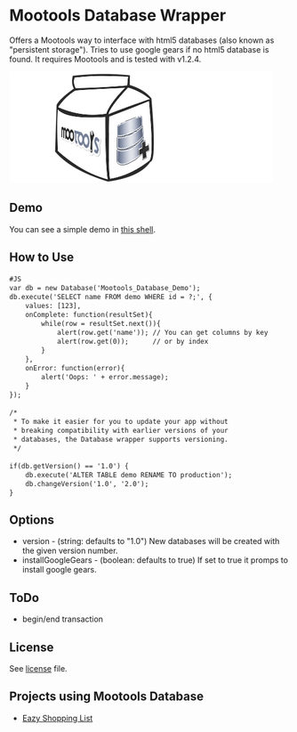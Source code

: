 Mootools Database Wrapper
===

Offers a Mootools way to interface with html5 databases (also known as "persistent storage").
Tries to use google gears if no html5 database is found.
It requires Mootools and is tested with v1.2.4.

![Screenshot](http://github.com/SunboX/mootools-database/raw/master/mootools-database.png)


Demo
---

You can see a simple demo in [this shell](http://mooshell.net/Buc7e/).

How to Use
---

	#JS
	var db = new Database('Mootools_Database_Demo');
	db.execute('SELECT name FROM demo WHERE id = ?;', {
	    values: [123],
	    onComplete: function(resultSet){
			while(row = resultSet.next()){
				alert(row.get('name')); // You can get columns by key
				alert(row.get(0));      // or by index
			}
		},
		onError: function(error){
			alert('Oops: ' + error.message);
		}
	});

	/*
	 * To make it easier for you to update your app without
	 * breaking compatibility with earlier versions of your
	 * databases, the Database wrapper supports versioning.
	 */
	 
	if(db.getVersion() == '1.0') {
	    db.execute('ALTER TABLE demo RENAME TO production');
	    db.changeVersion('1.0', '2.0');
	}


Options
---

* version            - (string: defaults to "1.0") New databases will be created with the given version number.
* installGoogleGears - (boolean: defaults to true) If set to true it promps to install google gears.


ToDo
---

* begin/end transaction


License
---

See [license](mootools-database/blob/master/license) file.

Projects using Mootools Database
---

* [Eazy Shopping List](http://github.com/SunboX/EazyShoppingList)